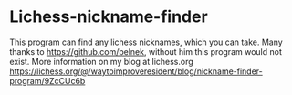 # Lichess-nickname-finder
This program can find any lichess nicknames, which you can take.
Many thanks to https://github.com/belnek, without him this program would not exist.
More information on my blog at lichess.org https://lichess.org/@/waytoimproveresident/blog/nickname-finder-program/9ZcCUc6b
